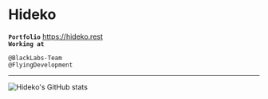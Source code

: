 # Hideko

**` Portfolio `** https://hideko.rest<br/>
**` Working at `** <br/> 
```
@BlackLabs-Team
@FlyingDevelopment
```

----

![Hideko's GitHub stats](https://github-readme-stats.vercel.app/api?username=hideko-dev\&show_icons=true\&show=reviews,discussions_started,discussions_answered,prs_merged,prs_merged_percentage)

